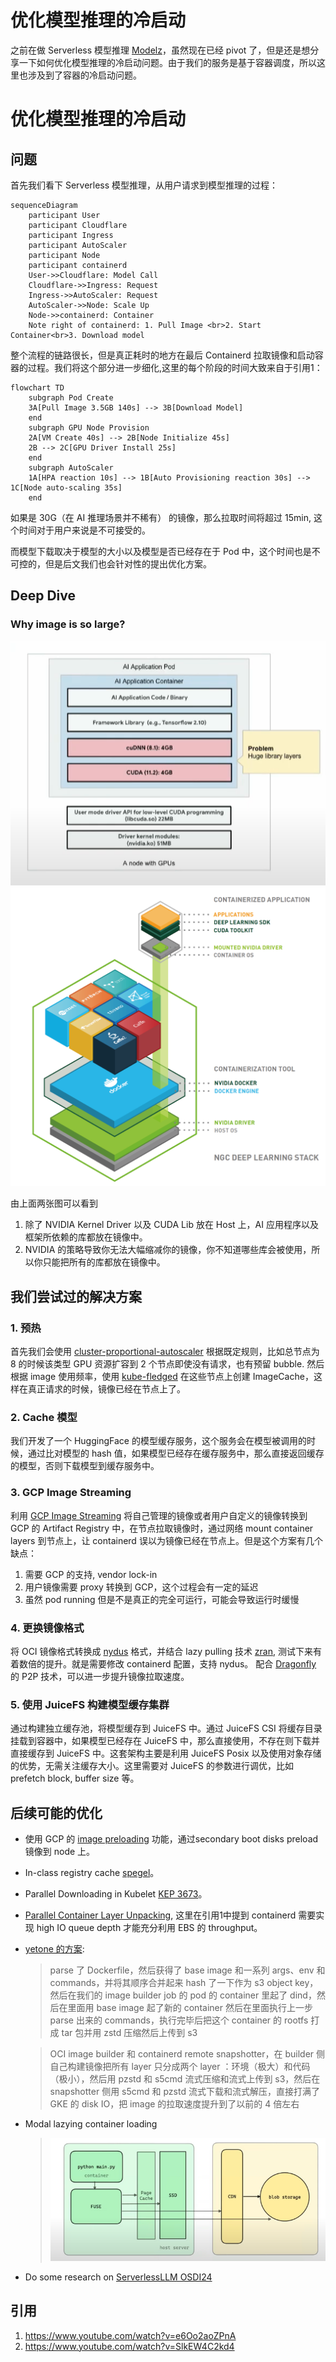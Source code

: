 # 优化模型推理的冷启动


之前在做 Serverless 模型推理 [Modelz](https://modelz.ai/)，虽然现在已经 pivot 了，但是还是想分享一下如何优化模型推理的冷启动问题。由于我们的服务是基于容器调度，所以这里也涉及到了容器的冷启动问题。


# 优化模型推理的冷启动

## 问题

首先我们看下 Serverless 模型推理，从用户请求到模型推理的过程：

```mermaid
sequenceDiagram
    participant User
    participant Cloudflare 
    participant Ingress 
    participant AutoScaler 
    participant Node
    participant containerd
    User->>Cloudflare: Model Call
    Cloudflare->>Ingress: Request
    Ingress->>AutoScaler: Request
    AutoScaler->>Node: Scale Up
    Node->>containerd: Container
    Note right of containerd: 1. Pull Image <br>2. Start Container<br>3. Download model
```

整个流程的链路很长，但是真正耗时的地方在最后 Containerd 拉取镜像和启动容器的过程。我们将这个部分进一步细化,这里的每个阶段的时间大致来自于引用1：

```mermaid
flowchart TD
    subgraph Pod Create
    3A[Pull Image 3.5GB 140s] --> 3B[Download Model]
    end
    subgraph GPU Node Provision
    2A[VM Create 40s] --> 2B[Node Initialize 45s]
    2B --> 2C[GPU Driver Install 25s]
    end
    subgraph AutoScaler
    1A[HPA reaction 10s] --> 1B[Auto Provisioning reaction 30s] --> 1C[Node auto-scaling 35s]
    end
```

如果是 30G（在 AI 推理场景并不稀有） 的镜像，那么拉取时间将超过 15min, 这个时间对于用户来说是不可接受的。

而模型下载取决于模型的大小以及模型是否已经存在于 Pod 中，这个时间也是不可控的，但是后文我们也会针对性的提出优化方案。

## Deep Dive

### Why image is so large?

<div align="center">
  <img src="ai-image.png" alt="ai docker image" />
</div>

<div align="center">
  <img src="nvidia-dl-stack.png" alt="nvidia docker image stack" />
</div>

由上面两张图可以看到
1. 除了 NVIDIA Kernel Driver 以及 CUDA Lib 放在 Host 上，AI 应用程序以及框架所依赖的库都放在镜像中。
2. NVIDIA 的策略导致你无法大幅缩减你的镜像，你不知道哪些库会被使用，所以你只能把所有的库都放在镜像中。

## 我们尝试过的解决方案

### 1. 预热

首先我们会使用 [cluster-proportional-autoscaler](https://github.com/kubernetes-sigs/cluster-proportional-autoscaler) 根据既定规则，比如总节点为 8 的时候该类型 GPU 资源扩容到 2 个节点即使没有请求，也有预留 bubble. 然后根据 image 使用频率，使用 [kube-fledged](https://github.com/senthilrch/kube-fledged) 在这些节点上创建 ImageCache，这样在真正请求的时候，镜像已经在节点上了。

### 2. Cache 模型

我们开发了一个 HuggingFace 的模型缓存服务，这个服务会在模型被调用的时候，通过比对模型的 hash 值，如果模型已经存在缓存服务中，那么直接返回缓存的模型，否则下载模型到缓存服务中。

### 3. GCP Image Streaming

利用 [GCP Image Streaming](https://cloud.google.com/blog/products/containers-kubernetes/introducing-container-image-streaming-in-gke) 将自己管理的镜像或者用户自定义的镜像转换到 GCP 的 Artifact Registry 中，在节点拉取镜像时，通过网络 mount container layers 到节点上，让 containerd 误以为镜像已经在节点上。但是这个方案有几个缺点：
1. 需要 GCP 的支持, vendor lock-in
2. 用户镜像需要 proxy 转换到 GCP，这个过程会有一定的延迟
3. 虽然 pod running 但是不是真正的完全可运行，可能会导致运行时缓慢

### 4. 更换镜像格式 

将 OCI 镜像格式转换成 [nydus](https://github.com/dragonflyoss/nydus) 格式，并结合 lazy pulling 技术 [zran](https://github.com/dragonflyoss/nydus/blob/master/docs/nydus-zran.md), 测试下来有着数倍的提升。就是需要修改 containerd 配置，支持 nydus。 配合 [Dragonfly](https://github.com/dragonflyoss/dragonfly) 的 P2P 技术，可以进一步提升镜像拉取速度。

### 5. 使用 JuiceFS 构建模型缓存集群

通过构建独立缓存池，将模型缓存到 JuiceFS 中。通过 JuiceFS CSI 将缓存目录挂载到容器中，如果模型已经存在 JuiceFS 中，那么直接使用，不存在则下载并直接缓存到 JuiceFS 中。这套架构主要是利用 JuiceFS Posix 以及使用对象存储的优势，无需关注缓存大小。这里需要对 JuiceFS 的参数进行调优，比如 prefetch block, buffer size 等。


## 后续可能的优化
- 使用 GCP 的 [image preloading](data-container-image-preloading) 功能，通过secondary boot disks preload 镜像到 node 上。
- In-class registry cache [spegel](https://github.com/spegel-org/spegel)。
- Parallel Downloading in Kubelet [KEP 3673](https://github.com/kubernetes/enhancements/blob/master/keps/sig-node/-kubelet-parallel-image-pull-limit/README.md)。
- [Parallel Container Layer Unpacking](https://github.com/containerd/containerd/issues/8881), 这里在引用1中提到 containerd 需要实现 high IO queue depth 才能充分利用 EBS 的 throughput。
- [yetone 的方案](https://x.com/yetone/status/1858034646585368891): 
    > parse 了 Dockerfile，然后获得了 base image 和一系列 args、env 和 commands，并将其顺序合并起来 hash 了一下作为 s3 object key，然后在我们的 image builder job 的 pod 的 container 里起了 dind，然后在里面用 base image 起了新的 container 然后在里面执行上一步 parse 出来的 commands，执行完毕后把这个 container 的 rootfs 打成 tar 包并用 zstd 压缩然后上传到 s3
    
    > OCI image builder 和 containerd remote snapshotter，在 builder 侧自己构建镜像把所有 layer 只分成两个 layer ：环境（极大）和代码（极小），然后用 pzstd 和 s5cmd 流式压缩和流式上传到 s3，然后在 snapshotter 侧用 s5cmd 和 pzstd 流式下载和流式解压，直接打满了 GKE 的 disk IO，把 image 的拉取速度提升到了以前的 4 倍左右
- Modal lazying container loading
    > ![alt text](image.png)
- Do some research on [ServerlessLLM OSDI24](https://www.usenix.org/system/files/osdi24-fu.pdf)

## 引用
1. https://www.youtube.com/watch?v=e6Oo2aoZPnA
2. https://www.youtube.com/watch?v=SlkEW4C2kd4

